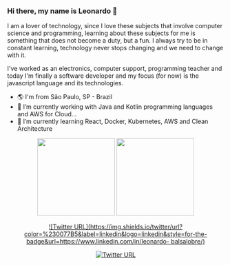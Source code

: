 ### Hi there, my name is Leonardo 👋

I am a lover of technology, since I love these subjects that involve computer science and programming, learning about these subjects for me is something that does not become a duty, but a fun. I always try to be in constant learning, technology never stops changing and we need to change with it.

I've worked as an electronics, computer support, programming teacher and today I'm finally a software developer and my focus (for now) is the javascript language and its technologies.

- 🌎 I'm from São Paulo, SP - Brazil
- 🔭 I’m currently working with Java and Kotlin programming languages and AWS for Cloud...
- 🌱 I’m currently learning React, Docker, Kubernetes, AWS and Clean Architecture

<div align="center">
  <img height="180em"  src="https://github-readme-stats.vercel.app/api?username=oliveirabalsa&show_icons=true&theme=dark"/>
  <img height="180em"  src="https://github-readme-stats.vercel.app/api/top-langs/?username=oliveirabalsa&layout=compact&hide=shell&theme=dark"/>
</div>
<div align="center">
  
[![Twitter URL](https://img.shields.io/twitter/url?color=%230077B5&label=linkedin&logo=linkedin&style=for-the-badge&url=https://www.linkedin.com/in/leonardo- balsalobre/)](https://www.linkedin.com/in/leonardo-balsalobre/) 
  
[![Twitter URL](https://img.shields.io/twitter/url?color=red&label=Website&logo=github&style=for-the-badge&url=https://oliveirabalsa.github.io/my-portfolio/)](https://oliveirabalsa.github.io/my-portfolio/)  
  
</div>




